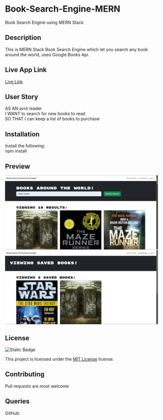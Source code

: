 # Book-Search-Engine-MERN
Book Search Engine using MERN Stack 

## Description
This is MERN Stack Book Search Engine which let you search any book around the world, uses Google Books Api. 

## Live App Link
[Live Link]()

## User Story
AS AN avid reader
<br>
I WANT to search for new books to read
<br>
SO THAT I can keep a list of books to purchase


## Installation

 Install the following:
 <br>
 npm install

 ## Preview
 <img src="./server/assets/image1.png" width="720" heigth="480">

 <img src="./server/assets/image2.png" width="720" heigth="480">


 ## License

 ![Static Badge](https://img.shields.io/badge/MIT-License-blue)

 This project is licensed under the [MIT License](https://choosealicense.com/licenses/mit/) license.

 ## Contributing

 Pull requests are most welcome

 ## Queries

 GitHub: 
